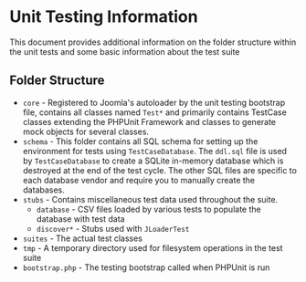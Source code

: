 Unit Testing Information
====================

This document provides additional information on the folder structure within the unit tests and some basic information about the test suite

Folder Structure
---------------------
* `core` - Registered to Joomla's autoloader by the unit testing bootstrap file, contains all classes named `Test*` and primarily contains TestCase classes extending the PHPUnit Framework and classes to generate mock objects for several classes.
* `schema` - This folder contains all SQL schema for setting up the environment for tests using `TestCaseDatabase`.  The `ddl.sql` file is used by `TestCaseDatabase` to create a SQLite in-memory database which is destroyed at the end of the test cycle.  The other SQL files are specific to each database vendor and require you to manually create the databases.
* `stubs` - Contains miscellaneous test data used throughout the suite.
    * `database` - CSV files loaded by various tests to populate the database with test data
    * `discover*` - Stubs used with `JLoaderTest`
* `suites` - The actual test classes
* `tmp` - A temporary directory used for filesystem operations in the test suite
* `bootstrap.php` - The testing bootstrap called when PHPUnit is run

